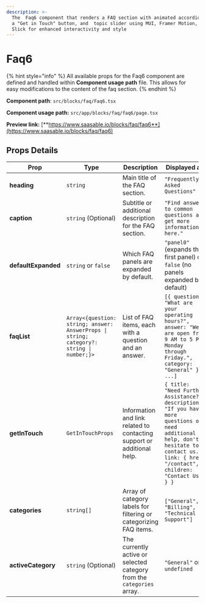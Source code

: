 ```yaml
---
description: >-
  The  Faq6 component that renders a FAQ section with animated accordion panels,
  a "Get in Touch" button, and  topic slider using MUI, Framer Motion, and React
  Slick for enhanced interactivity and style
---
```


# Faq6

{% hint style="info" %}
All available props for the Faq6 component are defined and handled within **Component usage path** file. This allows for easy modifications to the content of the faq section.
{% endhint %}

**Component path**: `src/blocks/faq/Faq6.tsx`

**Component usage path:**  `src/app/blocks/faq/faq6/page.tsx`

**Preview link:** [**https://www.saasable.io/blocks/faq/faq6**](https://www.saasable.io/blocks/faq/faq6)

## Props Details

| Prop                | Type                                                                                     | Description                                                            | Displayed as                                                                                                                                                                                  |
| ------------------- | ---------------------------------------------------------------------------------------- | ---------------------------------------------------------------------- | --------------------------------------------------------------------------------------------------------------------------------------------------------------------------------------------- |
| **heading**         | `string`                                                                                 | Main title of the FAQ section.                                         | `"Frequently Asked Questions"`                                                                                                                                                                |
| **caption**         | `string` (Optional)                                                                      | Subtitle or additional description for the FAQ section.                | `"Find answers to common questions and get more information here."`                                                                                                                           |
| **defaultExpanded** | `string` or `false`                                                                      | Which FAQ panels are expanded by default.                              | `"panel0"` (expands the first panel) or `false` (no panels expanded by default)                                                                                                               |
| **faqList**         | `Array<{question: string; answer: AnswerProps \| string; category?: string \| number;}>` | List of FAQ items, each with a question and an answer.                 | `[{ question: "What are your operating hours?", answer: "We are open from 9 AM to 5 PM, Monday through Friday.", category: "General" }, ...]`                                                 |
| **getInTouch**      | `GetInTouchProps`                                                                        | Information and link related to contacting support or additional help. | `{ title: "Need Further Assistance?", description: "If you have more questions or need additional help, don't hesitate to contact us.", link: { href: "/contact", children: "Contact Us" } }` |
| **categories**      | `string[]`                                                                               | Array of category labels for filtering or categorizing FAQ items.      | `["General", "Billing", "Technical Support"]`                                                                                                                                                 |
| **activeCategory**  | `string` (Optional)                                                                      | The currently active or selected category from the `categories` array. | `"General"` or `undefined`                                                                                                                                                                    |
